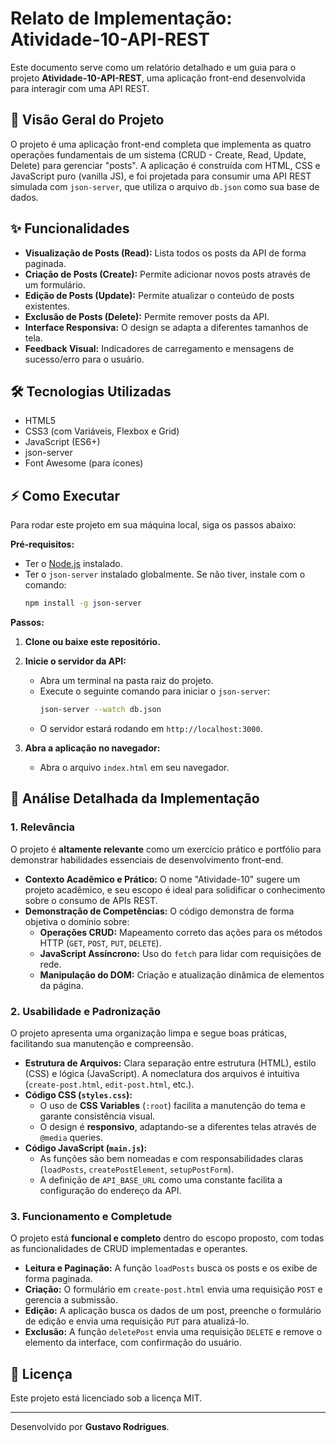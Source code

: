 # Relato de Implementação: Atividade-10-API-REST

Este documento serve como um relatório detalhado e um guia para o projeto **Atividade-10-API-REST**, uma aplicação front-end desenvolvida para interagir com uma API REST.

## 🚀 Visão Geral do Projeto

O projeto é uma aplicação front-end completa que implementa as quatro operações fundamentais de um sistema (CRUD - Create, Read, Update, Delete) para gerenciar "posts". A aplicação é construída com HTML, CSS e JavaScript puro (vanilla JS), e foi projetada para consumir uma API REST simulada com `json-server`, que utiliza o arquivo `db.json` como sua base de dados.

## ✨ Funcionalidades

-   **Visualização de Posts (Read):** Lista todos os posts da API de forma paginada.
-   **Criação de Posts (Create):** Permite adicionar novos posts através de um formulário.
-   **Edição de Posts (Update):** Permite atualizar o conteúdo de posts existentes.
-   **Exclusão de Posts (Delete):** Permite remover posts da API.
-   **Interface Responsiva:** O design se adapta a diferentes tamanhos de tela.
-   **Feedback Visual:** Indicadores de carregamento e mensagens de sucesso/erro para o usuário.

## 🛠️ Tecnologias Utilizadas

-   HTML5
-   CSS3 (com Variáveis, Flexbox e Grid)
-   JavaScript (ES6+)
-   json-server
-   Font Awesome (para ícones)

## ⚡ Como Executar

Para rodar este projeto em sua máquina local, siga os passos abaixo:

**Pré-requisitos:**
-   Ter o [Node.js](https://nodejs.org/) instalado.
-   Ter o `json-server` instalado globalmente. Se não tiver, instale com o comando:
    ```bash
    npm install -g json-server
    ```

**Passos:**

1.  **Clone ou baixe este repositório.**

2.  **Inicie o servidor da API:**
    -   Abra um terminal na pasta raiz do projeto.
    -   Execute o seguinte comando para iniciar o `json-server`:
        ```bash
        json-server --watch db.json
        ```
    -   O servidor estará rodando em `http://localhost:3000`.

3.  **Abra a aplicação no navegador:**
    -   Abra o arquivo `index.html` em seu navegador.

## 📝 Análise Detalhada da Implementação

### 1. Relevância

O projeto é **altamente relevante** como um exercício prático e portfólio para demonstrar habilidades essenciais de desenvolvimento front-end.

-   **Contexto Acadêmico e Prático:** O nome "Atividade-10" sugere um projeto acadêmico, e seu escopo é ideal para solidificar o conhecimento sobre o consumo de APIs REST.
-   **Demonstração de Competências:** O código demonstra de forma objetiva o domínio sobre:
    -   **Operações CRUD:** Mapeamento correto das ações para os métodos HTTP (`GET`, `POST`, `PUT`, `DELETE`).
    -   **JavaScript Assíncrono:** Uso do `fetch` para lidar com requisições de rede.
    -   **Manipulação do DOM:** Criação e atualização dinâmica de elementos da página.

### 2. Usabilidade e Padronização

O projeto apresenta uma organização limpa e segue boas práticas, facilitando sua manutenção e compreensão.

-   **Estrutura de Arquivos:** Clara separação entre estrutura (HTML), estilo (CSS) e lógica (JavaScript). A nomeclatura dos arquivos é intuitiva (`create-post.html`, `edit-post.html`, etc.).
-   **Código CSS (`styles.css`):**
    -   O uso de **CSS Variables** (`:root`) facilita a manutenção do tema e garante consistência visual.
    -   O design é **responsivo**, adaptando-se a diferentes telas através de `@media` queries.
-   **Código JavaScript (`main.js`):**
    -   As funções são bem nomeadas e com responsabilidades claras (`loadPosts`, `createPostElement`, `setupPostForm`).
    -   A definição de `API_BASE_URL` como uma constante facilita a configuração do endereço da API.

### 3. Funcionamento e Completude

O projeto está **funcional e completo** dentro do escopo proposto, com todas as funcionalidades de CRUD implementadas e operantes.

-   **Leitura e Paginação:** A função `loadPosts` busca os posts e os exibe de forma paginada.
-   **Criação:** O formulário em `create-post.html` envia uma requisição `POST` e gerencia a submissão.
-   **Edição:** A aplicação busca os dados de um post, preenche o formulário de edição e envia uma requisição `PUT` para atualizá-lo.
-   **Exclusão:** A função `deletePost` envia uma requisição `DELETE` e remove o elemento da interface, com confirmação do usuário.

## 📄 Licença

Este projeto está licenciado sob a licença MIT.

---
Desenvolvido por **Gustavo Rodrigues**.
